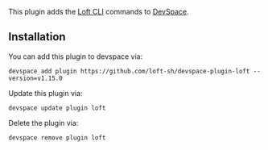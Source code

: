 This plugin adds the [Loft CLI](https://github.com/loft-sh/loft) commands to [DevSpace](https://devspace.sh/). 

## Installation

You can add this plugin to devspace via:
```
devspace add plugin https://github.com/loft-sh/devspace-plugin-loft --version=v1.15.0
```

Update this plugin via:
```
devspace update plugin loft
```

Delete the plugin via:
```
devspace remove plugin loft
```
